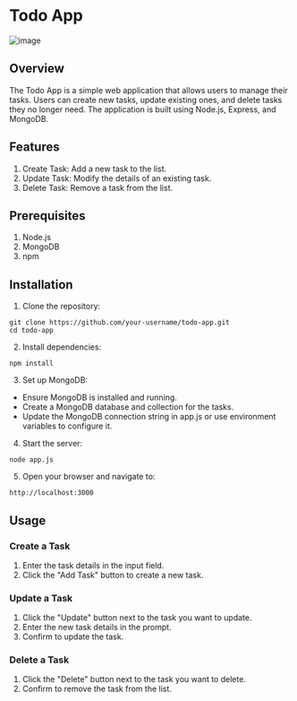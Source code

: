 # Todo App

![image](https://github.com/yjain0418/to-do-list/assets/123239857/0946d0ab-9382-4961-9b44-a29641f9f675)

## Overview
The Todo App is a simple web application that allows users to manage their tasks. Users can create new tasks, update existing ones, and delete tasks they no longer need. The application is built using Node.js, Express, and MongoDB.

## Features
1. Create Task: Add a new task to the list.
2. Update Task: Modify the details of an existing task.
3. Delete Task: Remove a task from the list.

## Prerequisites
1. Node.js
2. MongoDB
3. npm

## Installation
1. Clone the repository:
```
git clone https://github.com/your-username/todo-app.git
cd todo-app
```
2. Install dependencies:

```
npm install
```

3. Set up MongoDB:
+ Ensure MongoDB is installed and running.
+ Create a MongoDB database and collection for the tasks.
+ Update the MongoDB connection string in app.js or use environment variables to configure it.

4. Start the server:

```
node app.js
```

5. Open your browser and navigate to:

```
http://localhost:3000
```

## Usage
### Create a Task
1. Enter the task details in the input field.
2. Click the "Add Task" button to create a new task.
### Update a Task
1. Click the "Update" button next to the task you want to update.
2. Enter the new task details in the prompt.
3. Confirm to update the task.
### Delete a Task
1. Click the "Delete" button next to the task you want to delete.
2. Confirm to remove the task from the list.
